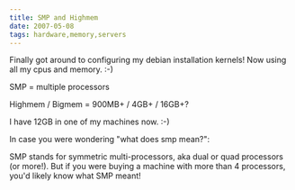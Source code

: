 ```yaml
---
title: SMP and Highmem
date: 2007-05-08
tags: hardware,memory,servers
---
```

Finally got around to configuring my debian installation kernels! Now using all my cpus and memory. :-)

SMP = multiple processors

Highmem / Bigmem = 900MB+ / 4GB+ / 16GB+?

I have 12GB in one of my machines now. :-)

In case you were wondering "what does smp mean?":

SMP stands for symmetric multi-processors, aka dual or quad processors (or more!). But if you were buying a machine with more than 4 processors, you'd likely know what SMP meant!

